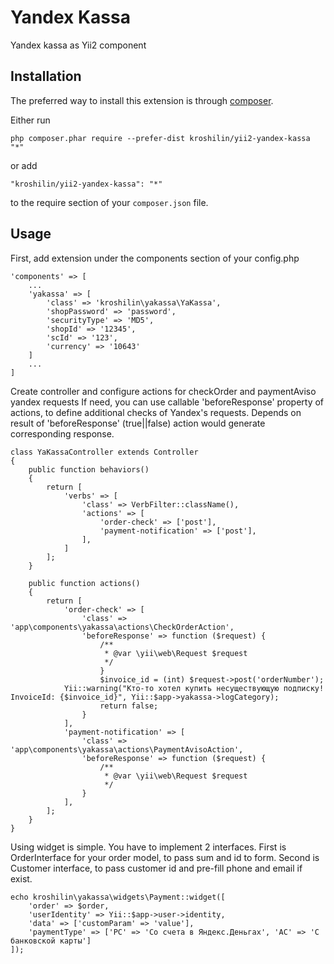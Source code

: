 Yandex Kassa
============
Yandex kassa as Yii2 component

Installation
------------

The preferred way to install this extension is through [composer](http://getcomposer.org/download/).

Either run

```
php composer.phar require --prefer-dist kroshilin/yii2-yandex-kassa "*"
```

or add

```
"kroshilin/yii2-yandex-kassa": "*"
```

to the require section of your `composer.json` file.


Usage
-----
First, add extension under the components section of your config.php

```
'components' => [
	...
	'yakassa' => [
		'class' => 'kroshilin\yakassa\YaKassa',
		'shopPassword' => 'password',
		'securityType' => 'MD5',
		'shopId' => '12345',
		'scId' => '123',
		'currency' => '10643'
	]
	...
]
```

Create controller and configure actions for checkOrder and paymentAviso yandex requests
If need, you can use callable 'beforeResponse' property of actions, to define additional checks of Yandex's requests.
Depends on result of 'beforeResponse' (true||false) action would generate corresponding response.
```
class YaKassaController extends Controller
{
    public function behaviors()
    {
        return [
            'verbs' => [
                'class' => VerbFilter::className(),
                'actions' => [
                    'order-check' => ['post'],
                    'payment-notification' => ['post'],
                ],
            ]
        ];
    }

    public function actions()
    {
        return [
            'order-check' => [
                'class' => 'app\components\yakassa\actions\CheckOrderAction',
                'beforeResponse' => function ($request) {
                    /**
                     * @var \yii\web\Request $request
                     */
                    }
                    $invoice_id = (int) $request->post('orderNumber');
		    Yii::warning("Кто-то хотел купить несуществующую подписку! InvoiceId: {$invoice_id}", Yii::$app->yakassa->logCategory);
                    return false;
                }
            ],
            'payment-notification' => [
                'class' => 'app\components\yakassa\actions\PaymentAvisoAction',
                'beforeResponse' => function ($request) {
                    /**
                     * @var \yii\web\Request $request
                     */
                }
            ],
        ];
    }
}
```

Using widget is simple. You have to implement 2 interfaces. First is OrderInterface for your order model, to pass sum and id to form.
Second is Customer interface, to pass customer id and pre-fill phone and email if exist.

```
echo kroshilin\yakassa\widgets\Payment::widget([
    'order' => $order,
    'userIdentity' => Yii::$app->user->identity,
	'data' => ['customParam' => 'value'],
	'paymentType' => ['PC' => 'Со счета в Яндекс.Деньгах', 'AC' => 'С банковской карты']
]);
```


